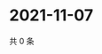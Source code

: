 # 2021-11-07

共 0 条

<!-- BEGIN WEIBO -->
<!-- 最后更新时间 Sun Nov 07 2021 08:49:49 GMT+0800 (China Standard Time) -->

<!-- END WEIBO -->

